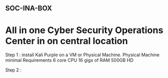 ##      SOC-INA-BOX
#   All in one Cyber Security Operations Center in on central location

Step 1 : install Kali Purple on a VM or Physical Machine.
   Physical Machine minimal Requirements 
      6 core CPU
      16 gigs of RAM
      500GB HD

Step 2 : 
